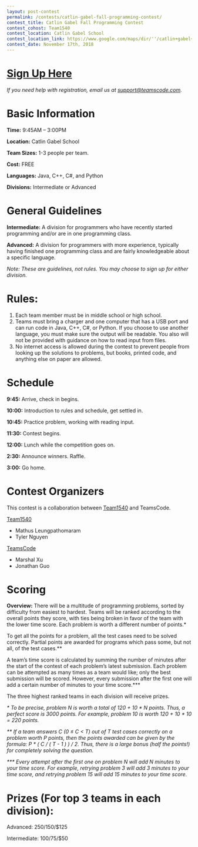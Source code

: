 ```yaml
---
layout: post-contest
permalink: /contests/catlin-gabel-fall-programming-contest/
contest_title: Catlin Gabel Fall Programming Contest
contest_cohost: Team1540
contest_location: Catlin Gabel School
contest_location_link: https://www.google.com/maps/dir/''/catlin+gabel+school/data=!4m5!4m4!1m0!1m2!1m1!1s0x549509433a879379:0x688f19935355949f?sa=X&ved=2ahUKEwj2kdrV45fdAhXfHTQIHUdLBt0Q9RcwE3oECAcQEw
contest_date: November 17th, 2018
---
```


<h1><a href="https://docs.google.com/forms/d/e/1FAIpQLSesPGw5SnmhiI3jgIbkzR7oYUWOf770NTzU_QXcHXXffs445g/viewform?usp=send_form">Sign Up Here</a></h1>

*If you need help with registration, email us at [support@teamscode.com](mailto:support@teamscode.com).*

# Basic Information #


**Time:** 9:45AM – 3:00PM

**Location:** Catlin Gabel School

**Team Sizes:** 1-3 people per team. 

**Cost:** FREE

**Languages:** Java, C++, C#, and Python

**Divisions:** Intermediate or Advanced

# General Guidelines #

**Intermediate:**  A division for programmers who have recently started programming and/or are in one programming class.

**Advanced:**  A division for programmers with more experience, typically having finished one programming class and are fairly knowledgeable about a specific language.

_Note: These are guidelines, not rules. You may choose to sign up for either division._

# Rules: #

1. Each team member must be in middle school or high school.
2. Teams must bring a charger and one computer that has a USB port and can run code in Java, C++, C#, or Python. If you choose to use another language, you must make sure the output will be readable. You also will not be provided with guidance on how to read input from files. 
3. No internet access is allowed during the contest to prevent people from looking up the solutions to problems, but books, printed code, and anything else on paper are allowed.

# Schedule #

**9:45:** Arrive, check in begins.

**10:00:** Introduction to rules and schedule, get settled in.

**10:45:** Practice problem, working with reading input. 

**11:30:** Contest begins. 

**12:00:** Lunch while the competition goes on.

**2:30:** Announce winners. Raffle.

**3:00:** Go home.

# Contest Organizers #

This contest is a collaboration between <a class="a" href="http://team1540.org/">Team1540</a> and TeamsCode.

<u>Team1540</u>
- Mathus Leungpathomaram
- Tyler Nguyen

<u>TeamsCode</u>

- Marshal Xu
- Jonathan Guo

# Scoring #

**Overview:** There will be a multitude of programming problems, sorted by difficulty from easiest to hardest. Teams will be ranked according to the overall points they score, with ties being broken in favor of the team with the lower time score. Each problem is worth a different number of points.* 

To get all the points for a problem, all the test cases need to be solved correctly. Partial points are awarded for programs which pass some, but not all, of the test cases.**

A team’s time score is calculated by summing the number of minutes after the start of the contest of each problem’s latest submission. Each problem can be attempted as many times as a team would like; only the best submission will be scored. However, every submission after the first one will add a certain number of minutes to your time score.***

The three highest ranked teams in each division will receive prizes.  

_\* To be precise, problem N is worth a total of 120 + 10 \* N points. Thus, a perfect score is 3000 points. For example, problem 10 is worth 120 + 10 \* 10 = 220 points._

_** If a team answers C (0 ≤ C < T) out of T test cases correctly on a problem worth P points, then the points awarded can be given by the formula: P \* ( C / ( T - 1 ) ) / 2. Thus, there is a large bonus (half the points!) for completely solving the question._

_*** Every attempt after the first one on problem N will add N minutes to your time score. For example, retrying problem 3 will add 3 minutes to your time score, and retrying problem 15 will add 15 minutes to your time score._

# Prizes (For top 3 teams in each division): #

Advanced: $250/$150/$125

Intermediate: $100/$75/$50
